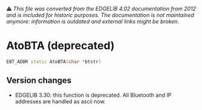 :warning: _This file was converted from the EDGELIB 4.02 documentation from 2012 and is included for historic purposes. The documentation is not maintained anymore: information is outdated and external links might be broken._

# AtoBTA (deprecated)


```c++
EBT_ADDR static AtoBTA(char *btstr)
```

## Version changes
- EDGELIB 3.30: this function is deprecated. All Bluetooth and IP addresses are handled as ascii now.

